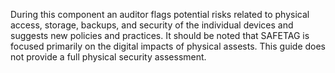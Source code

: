 
During this component an  auditor flags potential risks related to physical access, storage, backups, and security of the individual devices and suggests new policies and practices. It should be noted that SAFETAG is focused primarily on the digital impacts of physical assests. This guide does not provide a full physical security assessment.
